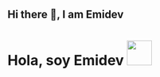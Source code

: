 ## Hi there 👋, I am Emidev

<h1> Hola, soy Emidev <img src="https://encrypted-tbn0.gstatic.com/images?q=tbn:ANd9GcTll45xWoV2LTnIYt0j8oyoyvy3_bDGWprjBQ&s" widht="50" height="50"></h1>


<!--
**emidevveloper/emidevveloper** is a ✨ _special_ ✨ repository because its `README.md` (this file) appears on your GitHub profile.

Here are some ideas to get you started:

- 🔭 I’m currently working on ...
- 🌱 I’m currently learning ...
- 👯 I’m looking to collaborate on ...
- 🤔 I’m looking for help with ...
- 💬 Ask me about ...
- 📫 How to reach me: ...
- 😄 Pronouns: ...
- ⚡ Fun fact: ...
-->
